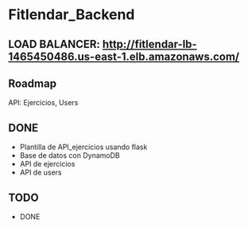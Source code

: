 # Fitlendar_Backend

## LOAD BALANCER: http://fitlendar-lb-1465450486.us-east-1.elb.amazonaws.com/

## Roadmap

API: Ejercicios, Users

## DONE
- Plantilla de API_ejercicios usando flask
- Base de datos con DynamoDB
- API de ejercicios
- API de users

## TODO
- DONE
